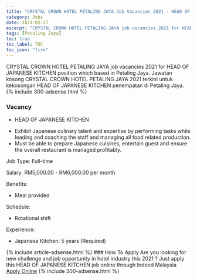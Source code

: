 ```yaml
---
title: "CRYSTAL CROWN HOTEL PETALING JAYA Job Vacancies 2021 - HEAD OF JAPANESE KITCHEN" 
category: Jobs 
date: 2021-02-27 
excerpt: "CRYSTAL CROWN HOTEL PETALING JAYA job vacancies 2021 for HEAD OF JAPANESE KITCHEN position which based in Petaling Jaya. Jawatan kosong CRYSTAL CROWN HOTEL PETALING JAYA 2021 terkini untuk kekosongan HEAD OF JAPANESE KITCHEN penempatan di Petaling Jaya" 
tags: [Petaling Jaya] 
toc: true 
toc_label: TOC 
toc_icon: "fire" 
--- 
```


CRYSTAL CROWN HOTEL PETALING JAYA job vacancies 2021 for HEAD OF JAPANESE KITCHEN position which based in Petaling Jaya. Jawatan kosong CRYSTAL CROWN HOTEL PETALING JAYA 2021 terkini untuk kekosongan HEAD OF JAPANESE KITCHEN penempatan di Petaling Jaya. 
{% include 300-adsense.html %} 
### Vacancy 
- HEAD OF JAPANESE KITCHEN 
<div><ul><li>Exhibit Japanese culinary talent and expertise by performing tasks while leading and coaching the staff and managing all food related production.</li><li>Must be able to prepare Japanese cuisines, entertain guest and ensure the overall restaurant is managed profitably.</li></ul><p>Job Type: Full-time</p><p>Salary: RM5,000.00 - RM6,000.00 per month</p><p>Benefits:</p><ul><li>Meal provided</li></ul><p>Schedule:</p><ul><li>Rotational shift</li></ul><p>Experience:</p><ul><li>Japanese Kitchen: 5 years (Required)</li></ul></div> 
{% include article-adsense.html %} 
### How To Apply 
Are you looking for new challenge and job opportunity in hotel industry this 2021 ?
Just apply this HEAD OF JAPANESE KITCHEN job online through Indeed Malaysia 
<a href="https://malaysia.indeed.com/viewjob?jk=cdc2d035b0dac302" class="btn btn--info" target="_blank" rel="nofollow noopenner">Apply Online</a> 
{% include 300-adsense.html %} 